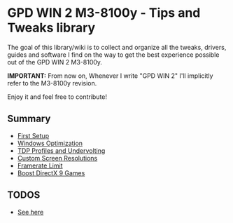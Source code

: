 # GPD WIN 2 M3-8100y - Tips and Tweaks library

The goal of this library/wiki is to collect and organize all the tweaks, drivers, guides and software I find on the way to get the best experience possible out of the GPD WIN 2 M3-8100y.

**IMPORTANT:** From now on, Whenever I write "GPD WIN 2" I'll implicitly refer to the M3-8100y revision.

Enjoy it and feel free to contribute!


## Summary

* [First Setup](/wiki/First_Setup.md)
* [Windows Optimization](/wiki/Windows_Optimization.md)
* [TDP Profiles and Undervolting](/wiki/TDP_Profiles_and_Undervolting.md)
* [Custom Screen Resolutions](/wiki/Custom_Screen_Resolutions.md)
* [Framerate Limit](/wiki/Framerate_Limit.md)
* [Boost DirectX 9 Games](/wiki/Boost_DirectX9_Games.md)


## TODOS

* [See here](/wiki/TODO.md)